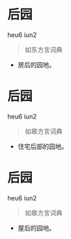 # 后园
heu6 iun2
> 如东方言词典
- 房后的园地。

# 后园
heu6 iun2
> 如皋方言词典
- 住宅后部的园地。

# 后园
heu6 iun2
> 如皋方言词典
- 屋后的园地。
